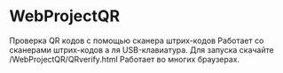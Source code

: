 # WebProjectQR
Проверка QR кодов с помощью сканера штрих-кодов
Работает со сканерами штрих-кодов а ля USB-клавиатура.
Для запуска скачайте /WebProjectQR/QRverify.html
Работает во многих браузерах.
